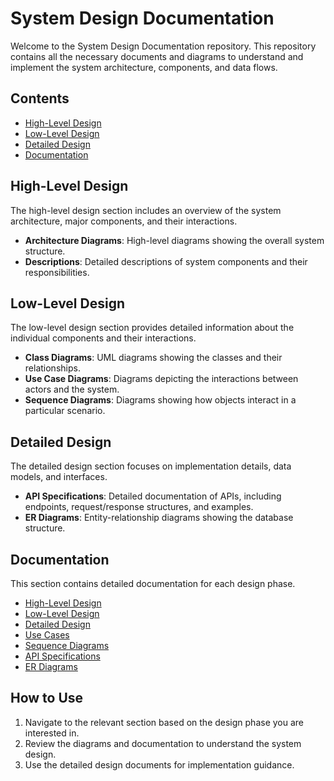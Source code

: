 # System Design Documentation

Welcome to the System Design Documentation repository. This repository contains all the necessary documents and diagrams to understand and implement the system architecture, components, and data flows.

## Contents

- [High-Level Design](#high-level-design)
- [Low-Level Design](#low-level-design)
- [Detailed Design](#detailed-design)
- [Documentation](#documentation)

## High-Level Design

The high-level design section includes an overview of the system architecture, major components, and their interactions.

- **Architecture Diagrams**: High-level diagrams showing the overall system structure.
- **Descriptions**: Detailed descriptions of system components and their responsibilities.

## Low-Level Design

The low-level design section provides detailed information about the individual components and their interactions.

- **Class Diagrams**: UML diagrams showing the classes and their relationships.
- **Use Case Diagrams**: Diagrams depicting the interactions between actors and the system.
- **Sequence Diagrams**: Diagrams showing how objects interact in a particular scenario.

## Detailed Design

The detailed design section focuses on implementation details, data models, and interfaces.

- **API Specifications**: Detailed documentation of APIs, including endpoints, request/response structures, and examples.
- **ER Diagrams**: Entity-relationship diagrams showing the database structure.

## Documentation

This section contains detailed documentation for each design phase.

- [High-Level Design](documentation/high-level-design.md)
- [Low-Level Design](documentation/low-level-design.md)
- [Detailed Design](documentation/detailed-design.md)
- [Use Cases](documentation/use-cases.md)
- [Sequence Diagrams](documentation/sequence-diagrams.md)
- [API Specifications](https://dip-sharing-board.github.io/system-design/)
- [ER Diagrams](documentation/er-diagrams.md)

## How to Use

1. Navigate to the relevant section based on the design phase you are interested in.
2. Review the diagrams and documentation to understand the system design.
3. Use the detailed design documents for implementation guidance.